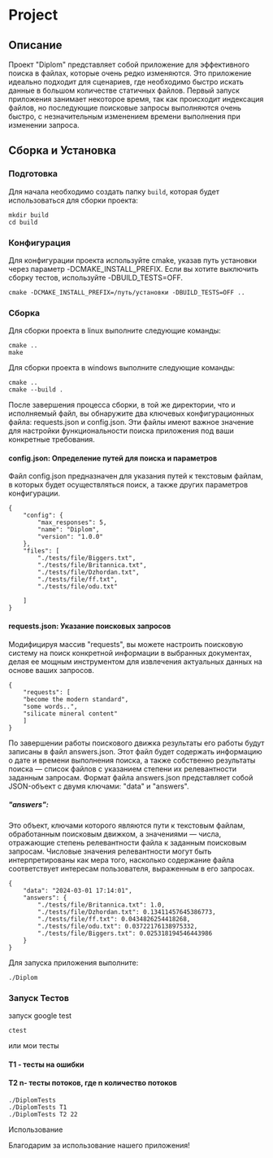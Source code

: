# Project

## Описание

Проект "Diplom" представляет собой приложение для эффективного поиска в файлах, которые очень редко изменяются. Это приложение идеально подходит для сценариев, где необходимо быстро искать данные в большом количестве статичных файлов. Первый запуск приложения занимает некоторое время, так как происходит индексация файлов, но последующие поисковые запросы выполняются очень быстро, с незначительным изменением времени выполнения при изменении запроса.

## Сборка и Установка

### Подготовка

Для начала необходимо создать папку `build`, которая будет использоваться для сборки проекта:

```
mkdir build
cd build
```
### Конфигурация

Для конфигурации проекта используйте cmake, указав путь установки через параметр -DCMAKE_INSTALL_PREFIX. Если вы хотите выключить сборку тестов, используйте -DBUILD_TESTS=OFF.
```
cmake -DCMAKE_INSTALL_PREFIX=/путь/установки -DBUILD_TESTS=OFF ..
```
### Сборка

Для сборки проекта  в linux выполните следующие команды:

```
cmake ..
make
```
Для сборки проекта  в windows выполните следующие команды:


```
cmake ..
cmake --build .
```


После завершения процесса сборки, в той же директории, что и исполняемый файл, вы обнаружите два ключевых конфигурационных файла: 
requests.json и config.json. 
Эти файлы имеют важное значение для настройки функциональности поиска приложения под ваши конкретные требования.


#### config.json: Определение путей для поиска и параметров
Файл config.json предназначен для указания путей к текстовым файлам, в которых будет осуществляться поиск, а также других параметров конфигурации. 

```
{
    "config": {
        "max_responses": 5,
        "name": "Diplom",
        "version": "1.0.0"
    },
    "files": [
       	"./tests/file/Biggers.txt",
        "./tests/file/Britannica.txt",
        "./tests/file/Dzhordan.txt",
        "./tests/file/ff.txt",
        "./tests/file/odu.txt"
       
    ]
}
```
#### requests.json: Указание поисковых запросов

Модифицируя массив "requests", вы можете настроить поисковую систему на поиск конкретной информации в выбранных документах, 
делая ее мощным инструментом для извлечения актуальных данных на основе ваших запросов.
```
{
    "requests": [
	"become the modern standard",
	"some words..",
	"silicate mineral content"
	]
}

```
По завершении работы поискового движка результаты его работы будут записаны в файл answers.json. 
Этот файл будет содержать информацию о дате и времени выполнения поиска, а также собственно результаты поиска — список файлов с указанием степени их релевантности заданным запросам. 
Формат файла answers.json представляет собой JSON-объект с двумя ключами: "data" и "answers".

##### "answers": 
Это объект, ключами которого являются пути к текстовым файлам, обработанным поисковым движком, а значениями — числа, 
отражающие степень релевантности файла к заданным поисковым запросам. Числовые значения релевантности могут быть интерпретированы как мера того, 
насколько содержание файла соответствует интересам пользователя, выраженным в его запросах. 
```
{
    "data": "2024-03-01 17:14:01",
    "answers": {
        "./tests/file/Britannica.txt": 1.0,
        "./tests/file/Dzhordan.txt": 0.13411457645386773,
        "./tests/file/ff.txt": 0.0434826254418268,
        "./tests/file/odu.txt": 0.03722176138975332,
        "./tests/file/Biggers.txt": 0.025318194546443986
    }
}
```


Для запуска приложения выполните:

```
./Diplom
```
### Запуск Тестов
запуск google test
```
ctest
```
или мои тесты
#### T1 - тесты на ошибки
#### T2 n- тесты потоков, где n количество потоков
```
./DiplomTests
./DiplomTests T1   
./DiplomTests T2 22
```
Использование

Благодарим за использование нашего приложения!


